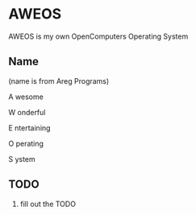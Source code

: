 # AWEOS

AWEOS is my own OpenComputers Operating System

## Name

(name is from Areg Programs)

A wesome

W onderful

E ntertaining 

O perating

S ystem

## TODO

1. fill out the TODO